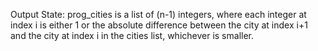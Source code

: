Output State: prog_cities is a list of (n-1) integers, where each integer at index i is either 1 or the absolute difference between the city at index i+1 and the city at index i in the cities list, whichever is smaller.